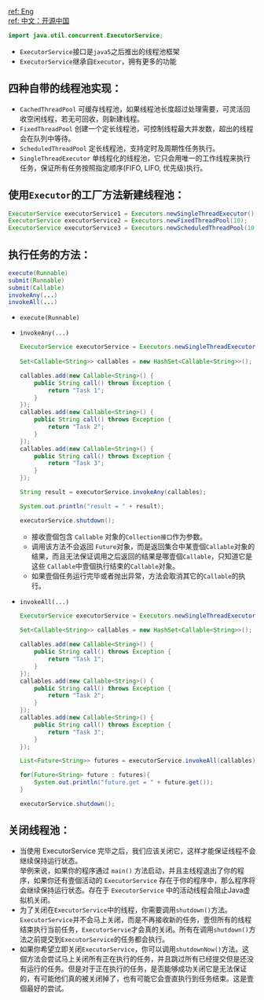 [ref: Eng](http://tutorials.jenkov.com/java-util-concurrent/executorservice.html#executorservice-example)  
[ref: 中文：开源中国](http://my.oschina.net/bairrfhoinn/blog/177639)     
```java
import java.util.concurrent.ExecutorService;
```
- `ExecutorService`接口是`java5`之后推出的线程池框架  
- `ExecutorService`继承自`Executor`，拥有更多的功能  
## 四种自带的线程池实现：
  - `CachedThreadPool` 可缓存线程池，如果线程池长度超过处理需要，可灵活回收空闲线程，若无可回收，则新建线程。  
  - `FixedThreadPool` 创建一个定长线程池，可控制线程最大并发数，超出的线程会在队列中等待。
  - `ScheduledThreadPool` 定长线程池，支持定时及周期性任务执行。
  - `SingleThreadExecutor` 单线程化的线程池，它只会用唯一的工作线程来执行任务，保证所有任务按照指定顺序(FIFO, LIFO, 优先级)执行。 
## 使用`Executor`的工厂方法新建线程池：  
  ```java
  ExecutorService executorService1 = Executors.newSingleThreadExecutor();
  ExecutorService executorService2 = Executors.newFixedThreadPool(10);
  ExecutorService executorService3 = Executors.newScheduledThreadPool(10);
  ```

## 执行任务的方法： 
  ```java
  execute(Runnable)
  submit(Runnable)
  submit(Callable)
  invokeAny(...)
  invokeAll(...)
  ```
  - `execute(Runnable)`  
  - `invokeAny(...)`  
    ```java
    ExecutorService executorService = Executors.newSingleThreadExecutor();
 
    Set<Callable<String>> callables = new HashSet<Callable<String>>();

    callables.add(new Callable<String>() {
        public String call() throws Exception {
            return "Task 1";
        }
    });
    callables.add(new Callable<String>() {
        public String call() throws Exception {
            return "Task 2";
        }
    });
    callables.add(new Callable<String>() {
        public String call() throws Exception {
            return "Task 3";
        }
    });

    String result = executorService.invokeAny(callables);

    System.out.println("result = " + result);

    executorService.shutdown();
    ```
    - 接收壹個包含 `Callable` 对象的`Collection接口`作为参数。  
    - 调用该方法不会返回 `Future`对象，而是返回集合中某壹個`Callable`对象的结果，而且无法保证调用之后返回的结果是哪壹個`Callable`，只知道它是这些 `Callable`中壹個执行结束的`Callable`对象。  
    - 如果壹個任务运行完毕或者抛出异常，方法会取消其它的`Callable`的执行。  
    
  - `invokeAll(...)`  
    ```java
    ExecutorService executorService = Executors.newSingleThreadExecutor();
 
    Set<Callable<String>> callables = new HashSet<Callable<String>>();

    callables.add(new Callable<String>() {
        public String call() throws Exception {
            return "Task 1";
        }
    });
    callables.add(new Callable<String>() {
        public String call() throws Exception {
            return "Task 2";
        }
    });
    callables.add(new Callable<String>() {
        public String call() throws Exception {
            return "Task 3";
        }
    });

    List<Future<String>> futures = executorService.invokeAll(callables);

    for(Future<String> future : futures){
        System.out.println("future.get = " + future.get());
    }

    executorService.shutdown();
    ```


## 关闭线程池：  
- 当使用 ExecutorService 完毕之后，我们应该关闭它，这样才能保证线程不会继续保持运行状态。  
  举例来说，如果你的程序通过 `main()` 方法启动，并且主线程退出了你的程序，如果你还有壹個活动的 `ExecutorService` 存在于你的程序中，那么程序将会继续保持运行状态。存在于 `ExecutorService` 中的活动线程会阻止Java虚拟机关闭。  
- 为了关闭在`ExecutorService`中的线程，你需要调用`shutdown()`方法。`ExecutorService`并不会马上关闭，而是不再接收新的任务，壹但所有的线程结束执行当前任务，`ExecutorServie`才会真的关闭。所有在调用`shutdown()`方法之前提交到`ExecutorService`的任务都会执行。  
- 如果你希望立即关闭`ExecutorService`，你可以调用`shutdownNow()`方法。这個方法会尝试马上关闭所有正在执行的任务，并且跳过所有已经提交但是还没有运行的任务。但是对于正在执行的任务，是否能够成功关闭它是无法保证的，有可能他们真的被关闭掉了，也有可能它会壹直执行到任务结束。这是壹個最好的尝试。  
  ```java
  
  ```
